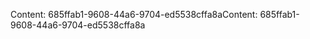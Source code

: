 <span data-ttu-id="ffd31-101">Content: 685ffab1-9608-44a6-9704-ed5538cffa8a</span><span class="sxs-lookup"><span data-stu-id="ffd31-101">Content: 685ffab1-9608-44a6-9704-ed5538cffa8a</span></span>